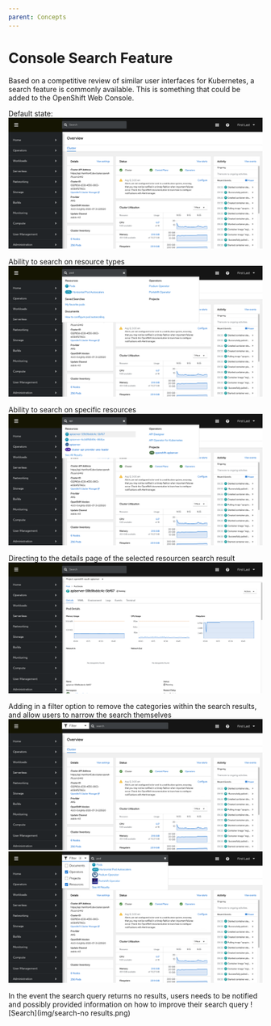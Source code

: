 ```yaml
---
parent: Concepts
---
```


# Console Search Feature

Based on a competitive review of similar user interfaces for Kubernetes, a search feature is commonly available. This is something that could be added to the OpenShift Web Console.

Default state:
![Search](img/search-1.png)

Ability to search on resource types
![Search](img/search-2.png)

Ability to search on specific resources 
![Search](img/search-3.png)

Directing to the details page of the selected resourcen search result
![Search](img/search-4.png)

Adding in a filter option to remove the categories within the search results, and allow users to narrow the search themselves
![Search](img/search-v2-1.png)
![Search](img/search-v2-2.png)

In the event the search query returns no results, users needs to be notified and possibly provided information on how to improve their search query
![Search](img/search-no results.png)

